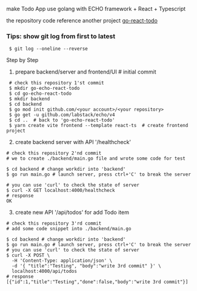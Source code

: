 make Todo App use golang with ECHO framework + React + Typescript

the repository code reference another project [go-react-todo](https://github.com/KunYi/go-react-todo)

### Tips: show git log from first to latest
```
 $ git log --oneline --reverse
```

Step by Step

1. prepare backend/server and frontend/UI  # initial commit
```
 # check this repository 1'st commit
 $ mkdir go-echo-react-todo
 $ cd go-echo-react-todo
 $ mkdir backend
 $ cd backend
 $ go mod init github.com/<your account>/<your repository>
 $ go get -u github.com/labstack/echo/v4
 $ cd ..  # back to 'go-echo-react-todo'
 $ yarn create vite frontend --template react-ts  # create frontend project
```

2. create backend server with API '/healthcheck'
```
# check this repository 2'nd commit
# we to create ./backend/main.go file and wrote some code for test

$ cd backend # change workdir into 'backend'
$ go run main.go # launch server, press ctrl+'C' to break the server

# you can use 'curl' to check the state of server
$ curl -X GET localhost:4000/healthcheck
# response
OK
```

3. create new API '/api/todos' for add Todo item
```
# check this repository 3'rd commit
# add some code snippet into ./backend/main.go

$ cd backend # change workdir into 'backend'
$ go run main.go # launch server, press ctrl+'C' to break the server
# you can use 'curl' to check the state of server
$ curl -X POST \
  -H 'Content-Type: application/json' \
  -d '{ "title":"Testing", "body":"write 3rd commit" }' \
  localhost:4000/api/todos
# response
[{"id":1,"title":"Testing","done":false,"body":"write 3rd commit"}]
```
